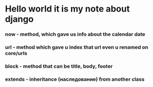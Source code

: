 # Hello world it is my note about django
### now - method, which gave us info about the calendar date
### url - method which gave u index that url even u renamed on core/urls
### block - method that can be title, body, footer
### extends - inheritance (наследование) from another class

